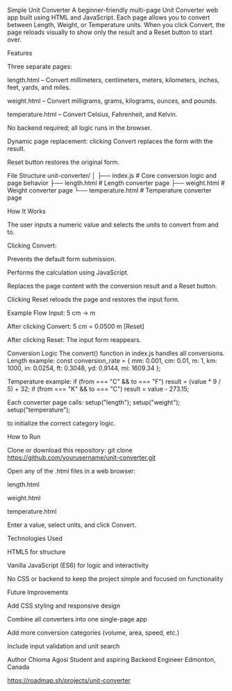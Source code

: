 Simple Unit Converter
A beginner-friendly multi-page Unit Converter web app built using HTML and JavaScript.
Each page allows you to convert between Length, Weight, or Temperature units.
When you click Convert, the page reloads visually to show only the result and a Reset button to start over.

Features


Three separate pages:


length.html – Convert millimeters, centimeters, meters, kilometers, inches, feet, yards, and miles.


weight.html – Convert milligrams, grams, kilograms, ounces, and pounds.


temperature.html – Convert Celsius, Fahrenheit, and Kelvin.




No backend required; all logic runs in the browser.


Dynamic page replacement: clicking Convert replaces the form with the result.


Reset button restores the original form.



File Structure
unit-converter/
│
├── index.js               # Core conversion logic and page behavior
├── length.html            # Length converter page
├── weight.html            # Weight converter page
└── temperature.html       # Temperature converter page


How It Works


The user inputs a numeric value and selects the units to convert from and to.


Clicking Convert:


Prevents the default form submission.


Performs the calculation using JavaScript.


Replaces the page content with the conversion result and a Reset button.




Clicking Reset reloads the page and restores the input form.



Example Flow
Input:
5 cm → m

After clicking Convert:
5 cm = 0.0500 m
[Reset]

After clicking Reset:
The input form reappears.

Conversion Logic
The convert() function in index.js handles all conversions.
Length example:
const conversion_rate = {
  mm: 0.001,
  cm: 0.01,
  m: 1,
  km: 1000,
  in: 0.0254,
  ft: 0.3048,
  yd: 0.9144,
  mi: 1609.34
};

Temperature example:
if (from === "C" && to === "F") result = (value * 9 / 5) + 32;
if (from === "K" && to === "C") result = value - 273.15;

Each converter page calls:
setup("length");
setup("weight");
setup("temperature");

to initialize the correct category logic.

How to Run


Clone or download this repository:
git clone https://github.com/yourusername/unit-converter.git



Open any of the .html files in a web browser:


length.html


weight.html


temperature.html




Enter a value, select units, and click Convert.



Technologies Used


HTML5 for structure


Vanilla JavaScript (ES6) for logic and interactivity


No CSS or backend to keep the project simple and focused on functionality



Future Improvements


Add CSS styling and responsive design


Combine all converters into one single-page app


Add more conversion categories (volume, area, speed, etc.)


Include input validation and unit search



Author
Chioma Agosi
Student and aspiring Backend Engineer
Edmonton, Canada

https://roadmap.sh/projects/unit-converter
